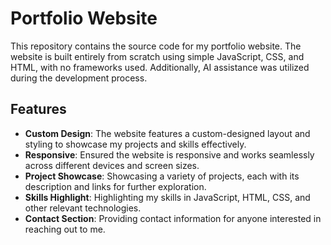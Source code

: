 # Portfolio Website

This repository contains the source code for my portfolio website. The website is built entirely from scratch using simple JavaScript, CSS, and HTML, with no frameworks used. Additionally, AI assistance was utilized during the development process.

## Features

- **Custom Design**: The website features a custom-designed layout and styling to showcase my projects and skills effectively.
- **Responsive**: Ensured the website is responsive and works seamlessly across different devices and screen sizes.
- **Project Showcase**: Showcasing a variety of projects, each with its description and links for further exploration.
- **Skills Highlight**: Highlighting my skills in JavaScript, HTML, CSS, and other relevant technologies.
- **Contact Section**: Providing contact information for anyone interested in reaching out to me.
